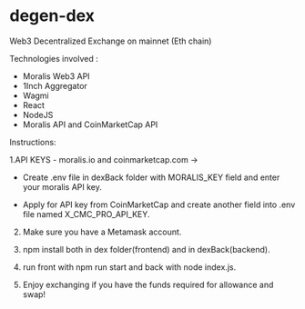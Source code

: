 # degen-dex
Web3 Decentralized Exchange on mainnet (Eth chain)

Technologies involved : 
- Moralis Web3 API
- 1Inch Aggregator
- Wagmi
- React
- NodeJS
- Moralis API and CoinMarketCap API

Instructions:


1.API KEYS - moralis.io and coinmarketcap.com -> 

* Create .env file in dexBack folder with MORALIS_KEY field and enter your moralis API key.
  
* Apply for API key from CoinMarketCap and create another field into .env file named X_CMC_PRO_API_KEY.


2. Make sure you have a Metamask account.


3. npm install both in dex folder(frontend) and in dexBack(backend).


4. run front with npm run start and back with node index.js.


5. Enjoy exchanging if you have the funds required for allowance and swap!
